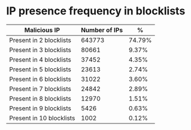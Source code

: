 # IP presence frequency in blocklists
| Malicious IP | Number of IPs | % |
|----|----|----|
| Present in 2 blocklists | 643773 | 74.79% |
| Present in 3 blocklists | 80661 | 9.37% |
| Present in 4 blocklists | 37452 | 4.35% |
| Present in 5 blocklists | 23613 | 2.74% |
| Present in 6 blocklists | 31022 | 3.60% |
| Present in 7 blocklists | 24842 | 2.89% |
| Present in 8 blocklists | 12970 | 1.51% |
| Present in 9 blocklists | 5426 | 0.63% |
| Present in 10 blocklists | 1002 | 0.12% |

